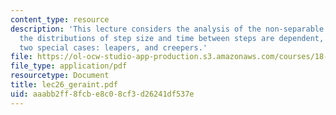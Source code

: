 ```yaml
---
content_type: resource
description: 'This lecture considers the analysis of the non-separable CTRW in which
  the distributions of step size and time between steps are dependent, considering
  two special cases: leapers, and creepers.'
file: https://ol-ocw-studio-app-production.s3.amazonaws.com/courses/18-366-random-walks-and-diffusion-fall-2006/aaabb2ff8fcbe8c08cf3d26241df537e_lec26_geraint.pdf
file_type: application/pdf
resourcetype: Document
title: lec26_geraint.pdf
uid: aaabb2ff-8fcb-e8c0-8cf3-d26241df537e
---
```

